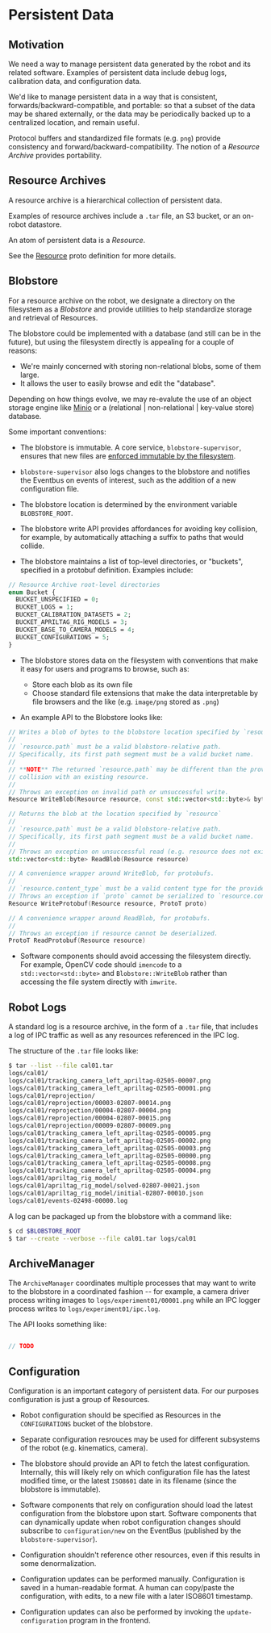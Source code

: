 # Persistent Data

## Motivation

We need a way to manage persistent data generated by the robot and its related software. Examples of persistent data include debug logs, calibration data, and configuration data.

We'd like to manage persistent data in a way that is consistent, forwards/backward-compatible, and portable: so that a subset of the data may be shared externally, or the data may be periodically backed up to a centralized location, and remain useful.

Protocol buffers and standardized file formats (e.g. `png`) provide consistency and forward/backward-compatibility. The notion of a _Resource Archive_ provides portability.

## Resource Archives

A resource archive is a hierarchical collection of persistent data.

Examples of resource archives include a `.tar` file, an S3 bucket, or an on-robot datastore.

An atom of persistent data is a _Resource_.

See the [Resource](https://github.com/farm-ng/tractor/blob/master/protos/farm_ng_proto/tractor/v1/resource.proto) proto definition for more details.

## Blobstore

For a resource archive on the robot, we designate a directory on the filesystem as a _Blobstore_ and provide utilities to help standardize storage and retrieval of Resources.

The blobstore could be implemented with a database (and still can be in the future), but using the filesystem directly is appealing for a couple of reasons:

- We're mainly concerned with storing non-relational blobs, some of them large.
- It allows the user to easily browse and edit the "database".

Depending on how things evolve, we may re-evalute the use of an object storage engine like [Minio](https://min.io/) or a (relational | non-relational | key-value store) database.

Some important conventions:

- The blobstore is immutable. A core service, `blobstore-supervisor`, ensures that new files are [enforced immutable by the filesystem](https://linux.die.net/man/1/chattr).

- `blobstore-supervisor` also logs changes to the blobstore and notifies the Eventbus on events of interest, such as the addition of a new configuration file.

- The blobstore location is determined by the environment variable `BLOBSTORE_ROOT`.

- The blobstore write API provides affordances for avoiding key collision, for example, by automatically attaching a suffix to paths that would collide.

- The blobstore maintains a list of top-level directories, or "buckets", specified in a protobuf definition. Examples include:

```protobuf
// Resource Archive root-level directories
enum Bucket {
  BUCKET_UNSPECIFIED = 0;
  BUCKET_LOGS = 1;
  BUCKET_CALIBRATION_DATASETS = 2;
  BUCKET_APRILTAG_RIG_MODELS = 3;
  BUCKET_BASE_TO_CAMERA_MODELS = 4;
  BUCKET_CONFIGURATIONS = 5;
}
```

- The blobstore stores data on the filesystem with conventions that make it easy for users and programs to browse, such as:

  - Store each blob as its own file
  - Choose standard file extensions that make the data interpretable by file browsers and the like (e.g. `image/png` stored as `.png`)

- An example API to the Blobstore looks like:

```cpp
// Writes a blob of bytes to the blobstore location specified by `resource`.
//
// `resource.path` must be a valid blobstore-relative path.
// Specifically, its first path segment must be a valid bucket name.
//
// **NOTE** The returned `resource.path` may be different than the provided `resource.path`, in the case of
// collision with an existing resource.
//
// Throws an exception on invalid path or unsuccessful write.
Resource WriteBlob(Resource resource, const std::vector<std::byte>& bytes)

// Returns the blob at the location specified by `resource`
//
// `resource.path` must be a valid blobstore-relative path.
// Specifically, its first path segment must be a valid bucket name.
//
// Throws an exception on unsuccessful read (e.g. resource does not exist).
std::vector<std::byte> ReadBlob(Resource resource)

// A convenience wrapper around WriteBlob, for protobufs.
//
// `resource.content_type` must be a valid content type for the provided protobuf.
// Throws an exception if `proto` cannot be serialized to `resource.content_type`.
Resource WriteProtobuf(Resource resource, ProtoT proto)

// A convenience wrapper around ReadBlob, for protobufs.
//
// Throws an exception if resource cannot be deserialized.
ProtoT ReadProtobuf(Resource resource)
```

- Software components should avoid accessing the filesystem directly. For example, OpenCV code should `imencode` to a `std::vector<std::byte>` and `Blobstore::WriteBlob` rather than accessing the file system directly with `imwrite`.

## Robot Logs

A standard log is a resource archive, in the form of a `.tar` file, that includes a log of IPC traffic as well as any resources referenced in the IPC log.

The structure of the `.tar` file looks like:

```bash
$ tar --list --file cal01.tar
logs/cal01/
logs/cal01/tracking_camera_left_apriltag-02505-00007.png
logs/cal01/tracking_camera_left_apriltag-02505-00001.png
logs/cal01/reprojection/
logs/cal01/reprojection/00003-02807-00014.png
logs/cal01/reprojection/00004-02807-00004.png
logs/cal01/reprojection/00004-02807-00015.png
logs/cal01/reprojection/00009-02807-00009.png
logs/cal01/tracking_camera_left_apriltag-02505-00005.png
logs/cal01/tracking_camera_left_apriltag-02505-00002.png
logs/cal01/tracking_camera_left_apriltag-02505-00003.png
logs/cal01/tracking_camera_left_apriltag-02505-00000.png
logs/cal01/tracking_camera_left_apriltag-02505-00008.png
logs/cal01/tracking_camera_left_apriltag-02505-00004.png
logs/cal01/apriltag_rig_model/
logs/cal01/apriltag_rig_model/solved-02807-00021.json
logs/cal01/apriltag_rig_model/initial-02807-00010.json
logs/cal01/events-02498-00000.log
```

A log can be packaged up from the blobstore with a command like:

```bash
$ cd $BLOBSTORE_ROOT
$ tar --create --verbose --file cal01.tar logs/cal01
```

## ArchiveManager

The `ArchiveManager` coordinates multiple processes that may want to write to the blobstore in a coordinated fashion -- for example, a camera driver process writing images to `logs/experiment01/00001.png` while an IPC logger process writes to `logs/experiment01/ipc.log`.

The API looks something like:

```cpp

// TODO

```

## Configuration

Configuration is an important category of persistent data. For our purposes configuration is just a group of Resources.

- Robot configuration should be specified as Resources in the `CONFIGURATIONS` bucket of the blobstore.

- Separate configuration resrouces may be used for different subsystems of the robot (e.g. kinematics, camera).

- The blobstore should provide an API to fetch the latest configuration. Internally, this will likely rely on which configuration file has the latest modified time, or the latest `ISO8601` date in its filename (since the blobstore is immutable).

- Software components that rely on configuration should load the latest configuration from the blobstore upon start. Software components that can dynamically update when robot configuration changes should subscribe to `configuration/new` on the EventBus (published by the `blobstore-supervisor`).

- Configuration shouldn't reference other resources, even if this results in some denormalization.

- Configuration updates can be performed manually. Configuration is saved in a human-readable format. A human can copy/paste the configuration, with edits, to a new file with a later ISO8601 timestamp.

- Configuration updates can also be performed by invoking the `update-configuration` program in the frontend.
